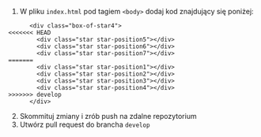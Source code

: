 1. W pliku `index.html` pod tagiem `<body>` dodaj kod znajdujący się poniżej:
```
      <div class="box-of-star4">
<<<<<<< HEAD
        <div class="star star-position5"></div>
        <div class="star star-position6"></div>
        <div class="star star-position7"></div>
=======
        <div class="star star-position1"></div>
        <div class="star star-position2"></div>
        <div class="star star-position3"></div>
        <div class="star star-position4"></div>
>>>>>>> develop
      </div>
```

2. Skommituj zmiany i zrób push na zdalne repozytorium
3. Utwórz pull request do brancha `develop`
